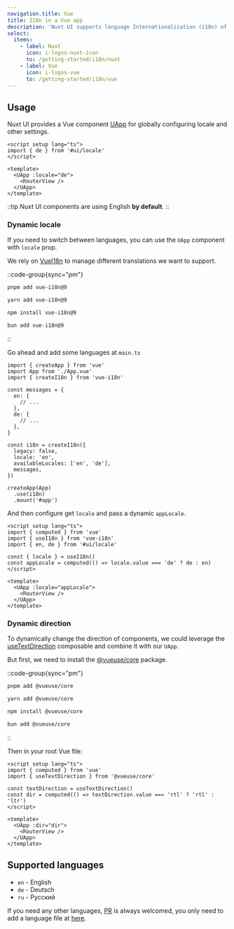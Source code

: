 ```yaml
---
navigation.title: Vue
title: I18n in a Vue app
description: 'Nuxt UI supports language Internationalization (i18n) of its components in your Vue application.'
select:
  items:
    - label: Nuxt
      icon: i-logos-nuxt-icon
      to: /getting-started/i18n/nuxt
    - label: Vue
      icon: i-logos-vue
      to: /getting-started/i18n/vue
---
```


## Usage

Nuxt UI provides a Vue component [UApp](/components/app) for globally configuring locale and other settings.

```vue [app.vue]
<script setup lang="ts">
import { de } from '#ui/locale'
</script>

<template>
  <UApp :locale="de">
    <RouterView />
  </UApp>
</template>
```

::tip
Nuxt UI components are using English **by default**.
::

### Dynamic locale

If you need to switch between languages, you can use the `UApp` component with `locale` prop.

We rely on [VueI18n](https://vue-i18n.intlify.dev/) to manage different translations we want to support.

::code-group{sync="pm"}
```bash [pnpm]
pnpm add vue-i18n@9
```

```bash [yarn]
yarn add vue-i18n@9
```

```bash [npm]
npm install vue-i18n@9
```

```bash [bun]
bun add vue-i18n@9
```
::

Go ahead and add some languages at `main.ts`

```ts{3-19,22} [main.ts]
import { createApp } from 'vue'
import App from './App.vue'
import { createI18n } from 'vue-i18n'

const messages = {
  en: {
    // ...
  },
  de: {
    // ...
  },
}

const i18n = createI18n({
  legacy: false,
  locale: 'en',
  availableLocales: ['en', 'de'],
  messages,
})

createApp(App)
  .use(i18n)
  .mount('#app')
```

And then configure get `locale` and pass a dynamic `appLocale`.

```vue [app.vue]
<script setup lang="ts">
import { computed } from 'vue'
import { useI18n } from 'vue-i18n'
import { en, de } from '#ui/locale'

const { locale } = useI18n()
const appLocale = computed(() => locale.value === 'de' ? de : en)
</script>

<template>
  <UApp :locale="appLocale">
    <RouterView />
  </UApp>
</template>
```

### Dynamic direction

To dynamically change the direction of components, we could leverage the [useTextDirection](https://vueuse.org/core/useTextDirection/) composable and combine it with our `UApp`.

But first, we need to install the [@vueuse/core](https://vueuse.org/) package.

::code-group{sync="pm"}
  ```bash [pnpm]
  pnpm add @vueuse/core
  ```

  ```bash [yarn]
  yarn add @vueuse/core
  ```

  ```bash [npm]
  npm install @vueuse/core
  ```

  ```bash [bun]
  bun add @vueuse/core
  ```
::

Then in your root Vue file:

```vue [app.vue]
<script setup lang="ts">
import { computed } from 'vue'
import { useTextDirection } from '@vueuse/core'

const textDirection = useTextDirection()
const dir = computed(() => textDirection.value === 'rtl' ? 'rtl' : 'ltr')
</script>

<template>
  <UApp :dir="dir">
    <RouterView />
  </UApp>
</template>
```

## Supported languages

<!-- TODO: add auto generating language list -->
* `en` - English
* `de` - Deutsch
* `ru` - Русский

If you need any other languages, [PR](https://github.com/nuxt/ui/pulls) is always welcomed, you only need to add a language file at [here](https://github.com/nuxt/ui/tree/v3/src/runtime/locale).

